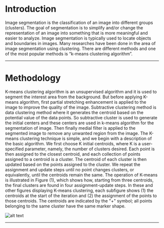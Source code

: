 # Introduction
Image segmentation is the classification of an image into different groups (clusters). The goal of segmentation is to simplify and/or change the representation of an image into something that is more meaningful and easier to analyze. Image segmentation is typically used to locate objects and boundaries in images. Many researches have been done in the area of image segmentation using clustering. There are different methods and one of the most popular methods is “k-means clustering algorithm”.
***
# Methodology

K-means clustering algorithm is an unsupervised algorithm and it is used to segment the interest area from the background. But before applying K-means algorithm, first partial stretching enhancement is applied to the image to improve the quality of the image. Subtractive clustering method is data clustering method where it generates the centroid based on the potential value of the data points. So subtractive cluster is used to generate the initial centers and these centers are used in k-means algorithm for the segmentation of image. Then finally medial filter is applied to the segmented image to remove any unwanted region from the image.
The K-means clustering technique is simple, and we begin with a description of the basic algorithm. We first choose K initial centroids, where K is a user-specified parameter, namely, the number of clusters desired. Each point is then assigned to the closest centroid, and each collection of points assigned to a centroid is a cluster. The centroid of each cluster is then updated based on the points assigned to the cluster. We repeat the assignment and update steps until no point changes clusters, or equivalently, until the centroids remain the same. The operation of K-means is illustrated in Figure (1), which shows how, starting from three centroids, the final clusters are found in four assignment-update steps. In these and other figures displaying K-means clustering, each subfigure shows (1) the centroids at the start of the iteration and (2) the assignment of the points to those centroids. The centroids are indicated by the "+" symbol; all points belonging to the same cluster have the same marker shape.

![alt text][logo]

[logo]: https://res.cloudinary.com/hossamhoussien/image/upload/v1528408644/K-means_Algorithm.png "Figure 1"

***
